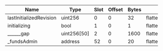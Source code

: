| Name                    | Type        | Slot | Offset | Bytes | Contract                        |
|-------------------------|-------------|------|--------|-------|---------------------------------|
| lastInitializedRevision | uint256     | 0    | 0      | 32    | flattened/polygon.sol:Collector |
| initializing            | bool        | 1    | 0      | 1     | flattened/polygon.sol:Collector |
| ______gap               | uint256[50] | 2    | 0      | 1600  | flattened/polygon.sol:Collector |
| _fundsAdmin             | address     | 52   | 0      | 20    | flattened/polygon.sol:Collector |
